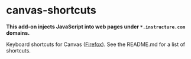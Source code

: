 # canvas-shortcuts

**This add-on injects JavaScript into web pages under `*.instructure.com` domains.**

Keyboard shortcuts for Canvas ([Firefox](https://github.com/buckldav/canvas-shortcuts/blob/master/README.md)). See the README.md for a list of shortcuts.
